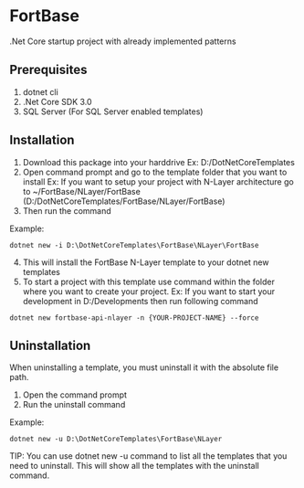 # FortBase
.Net Core startup project with already implemented patterns

## Prerequisites
1. dotnet cli 
2. .Net Core SDK 3.0
3. SQL Server (For SQL Server enabled templates)

## Installation

1. Download this package into your harddrive 
   Ex: D:/DotNetCoreTemplates
2. Open command prompt and go to the template folder that you want to install 
   Ex: If you want to setup your project with N-Layer architecture go to ~/FortBase/NLayer/FortBase (D:/DotNetCoreTemplates/FortBase/NLayer/FortBase)
3. Then run the command 

Example:
```
dotnet new -i D:\DotNetCoreTemplates\FortBase\NLayer\FortBase
```
4. This will install the FortBase N-Layer template to your dotnet new templates
5. To start a project with this template use command within the folder where you want to create your project. 
   Ex: If you want to start your development in D:/Developments then run following command 
   
```
dotnet new fortbase-api-nlayer -n {YOUR-PROJECT-NAME} --force
```

## Uninstallation 

When uninstalling a template, you must uninstall it with the absolute file path. 

1. Open the command prompt 
2. Run the uninstall command 

Example:
```
dotnet new -u D:\DotNetCoreTemplates\FortBase\NLayer
```

TIP: You can use dotnet new -u command to list all the templates that you need to uninstall. 
This will show all the templates with the uninstall command.
